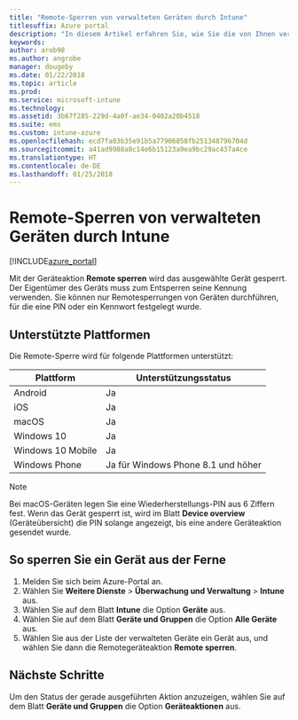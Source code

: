 ```yaml
---
title: "Remote-Sperren von verwalteten Geräten durch Intune"
titlesuffix: Azure portal
description: "In diesem Artikel erfahren Sie, wie Sie die von Ihnen verwalteten Geräte mit Intune remote sperren."
keywords: 
author: arob98
ms.author: angrobe
manager: dougeby
ms.date: 01/22/2018
ms.topic: article
ms.prod: 
ms.service: microsoft-intune
ms.technology: 
ms.assetid: 3b67f285-229d-4a0f-ae34-0402a20b4518
ms.suite: ems
ms.custom: intune-azure
ms.openlocfilehash: ecd7fa03b35e91b5a77906858fb251348796704d
ms.sourcegitcommit: a41ad9988a8c14e6b15123a9ea9bc29ac437a4ce
ms.translationtype: HT
ms.contentlocale: de-DE
ms.lasthandoff: 01/25/2018
---
```

# <a name="remotely-lock-managed-devices-with-intune"></a>Remote-Sperren von verwalteten Geräten durch Intune


[!INCLUDE[azure_portal](./includes/azure_portal.md)]

Mit der Geräteaktion **Remote sperren** wird das ausgewählte Gerät gesperrt. Der Eigentümer des Geräts muss zum Entsperren seine Kennung verwenden. Sie können nur Remotesperrungen von Geräten durchführen, für die eine PIN oder ein Kennwort festgelegt wurde.

## <a name="supported-platforms"></a>Unterstützte Plattformen

Die Remote-Sperre wird für folgende Plattformen unterstützt:

|Plattform|Unterstützungsstatus|
|---|---|
|Android|Ja |
|iOS|Ja |
|macOS|Ja |
|Windows 10|Ja |
|Windows 10 Mobile|Ja |
|Windows Phone|Ja für Windows Phone 8.1 und höher|

> [!NOTE]  
> Bei macOS-Geräten legen Sie eine Wiederherstellungs-PIN aus 6 Ziffern fest. Wenn das Gerät gesperrt ist, wird im Blatt **Device overview** (Geräteübersicht) die PIN solange angezeigt, bis eine andere Geräteaktion gesendet wurde.

## <a name="how-to-remote-lock-a-device"></a>So sperren Sie ein Gerät aus der Ferne

1. Melden Sie sich beim Azure-Portal an.
2. Wählen Sie **Weitere Dienste** > **Überwachung und Verwaltung** > **Intune** aus.
3. Wählen Sie auf dem Blatt **Intune** die Option **Geräte** aus.
4. Wählen Sie auf dem Blatt **Geräte und Gruppen** die Option **Alle Geräte** aus.
5. Wählen Sie aus der Liste der verwalteten Geräte ein Gerät aus, und wählen Sie dann die Remotegeräteaktion **Remote sperren**.

## <a name="next-steps"></a>Nächste Schritte

Um den Status der gerade ausgeführten Aktion anzuzeigen, wählen Sie auf dem Blatt **Geräte und Gruppen** die Option **Geräteaktionen** aus.
